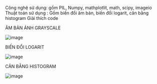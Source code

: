 Công nghệ sử dụng: gồm PIL, Numpy, mathplotlit, math, scipy, imageio
Thuật toán sử dụng : Gồm biến đổi âm bản, biến đổi logarit, cân bằng histogram
Giải thích code

ÂM BẢN ẢNH GRAYSCALE

![image](https://github.com/user-attachments/assets/1945192d-a7ea-48cb-9dde-5735d453d0d9)

BIẾN ĐỔI LOGARIT

![image](https://github.com/user-attachments/assets/32c52797-f22e-4540-8f60-91f8fa2f49b0)

CÂN BẰNG HISTOGRAM

![image](https://github.com/user-attachments/assets/da1abb29-47f8-4ce8-b11b-383a9c42b65a)



